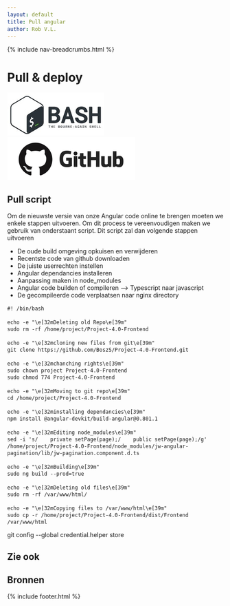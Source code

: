 ```yaml
---
layout: default
title: Pull angular 
author: Rob V.L.
---
```


{% include nav-breadcrumbs.html %}

# Pull & deploy 
![bash](../../media/logo/bash.png)
![github](../../media/logo/github.png)

## Pull script
Om de nieuwste versie van onze Angular code online te brengen moeten we enkele stappen uitvoeren. Om dit process te vereenvoudigen maken we gebruik van onderstaant script. Dit script zal dan volgende stappen uitvoeren
* De oude build omgeving opkuisen en verwijderen
* Recentste code van github downloaden
* De juiste userrechten instellen
* Angular dependancies installeren
* Aanpassing maken in node_modules
* Angular code builden of compileren --> Typescript naar javascript
* De gecompileerde code verplaatsen naar nginx directory 

```
#! /bin/bash

echo -e "\e[32mDeleting old Repo\e[39m"
sudo rm -rf /home/project/Project-4.0-Frontend

echo -e "\e[32mcloning new files from git\e[39m"
git clone https://github.com/BoszS/Project-4.0-Frontend.git

echo -e "\e[32mchanching rights\e[39m"
sudo chown project Project-4.0-Frontend
sudo chmod 774 Project-4.0-Frontend

echo -e "\e[32mMoving to git repo\e[39m"
cd /home/project/Project-4.0-Frontend

echo -e "\e[32minstalling dependancies\e[39m"
npm install @angular-devkit/build-angular@0.801.1

echo -e "\e[32mEditing node_modules\e[39m"
sed -i 's/    private setPage(page);/    public setPage(page);/g' /home/project/Project-4.0-Frontend/node_modules/jw-angular-pagination/lib/jw-pagination.component.d.ts

echo -e "\e[32mBuilding\e[39m"
sudo ng build --prod=true

echo -e "\e[32mDeleting old files\e[39m"
sudo rm -rf /var/www/html/

echo -e "\e[32mCopying files to /var/www/html\e[39m"
sudo cp -r /home/project/Project-4.0-Frontend/dist/Frontend /var/www/html
```

git config --global credential.helper store


## Zie ook

## Bronnen


{% include footer.html %}
